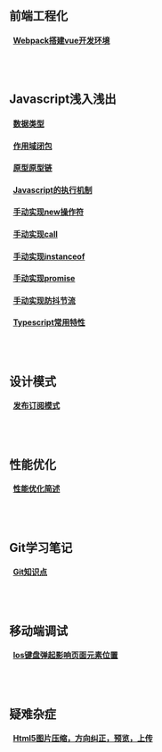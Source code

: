 ## 前端工程化
#### &nbsp;&nbsp;[Webpack搭建vue开发环境](https://github.com/YangGoldDragon/Blog/issues/15)
## <br/><br/>Javascript浅入浅出
#### &nbsp;&nbsp;[数据类型](https://github.com/YangGoldDragon/Blog/issues/8)
#### &nbsp;&nbsp;[作用域闭包](https://github.com/YangGoldDragon/Blog/issues/5)
#### &nbsp;&nbsp;[原型原型链](https://github.com/YangGoldDragon/Blog/issues/4)
#### &nbsp;&nbsp;[Javascript的执行机制](https://github.com/YangGoldDragon/Blog/issues/6)
#### &nbsp;&nbsp;[手动实现new操作符](https://github.com/YangGoldDragon/Blog/issues/1)
#### &nbsp;&nbsp;[手动实现call](https://github.com/YangGoldDragon/Blog/issues/19)
#### &nbsp;&nbsp;[手动实现instanceof](https://github.com/YangGoldDragon/Blog/issues/16)
#### &nbsp;&nbsp;[手动实现promise](https://github.com/YangGoldDragon/Blog/issues/18)
#### &nbsp;&nbsp;[手动实现防抖节流](https://github.com/YangGoldDragon/Blog/issues/20)
#### &nbsp;&nbsp;[Typescript常用特性](https://github.com/YangGoldDragon/Blog/issues/14)
## <br/><br/>设计模式
#### &nbsp;&nbsp;[发布订阅模式](https://github.com/YangGoldDragon/Blog/issues/21)
## <br/><br/>性能优化
#### &nbsp;&nbsp;[性能优化简述](https://github.com/YangGoldDragon/Blog/issues/17)
## <br/><br/>Git学习笔记
#### &nbsp;&nbsp;[Git知识点](https://github.com/YangGoldDragon/Blog/issues/7)
## <br/><br/>移动端调试
#### &nbsp;&nbsp;[Ios键盘弹起影响页面元素位置](https://github.com/YangGoldDragon/Blog/issues/9)
## <br/><br/>疑难杂症
#### &nbsp;&nbsp;[Html5图片压缩，方向纠正，预览，上传](https://github.com/YangGoldDragon/Blog/issues/10)
